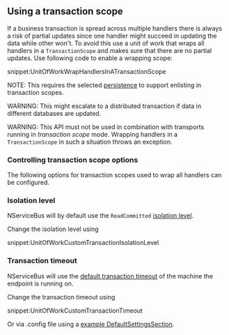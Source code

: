 
## Using a transaction scope

If a business transaction is spread across multiple handlers there is always a risk of partial updates since one handler might succeed in updating the data while other won't. To avoid this use a unit of work that wraps all handlers in a `TransactionScope` and makes sure that there are no partial updates. Use following code to enable a wrapping scope:

snippet:UnitOfWorkWrapHandlersInATransactionScope

NOTE: This requires the selected [persistence](/nservicebus/persistence/) to support enlisting in transaction scopes.

WARNING: This might escalate to a distributed transaction if data in different databases are updated.

WARNING: This API must not be used in combination with transports running in *transaction scope* mode. Wrapping handlers in a `TransactionScope` in such a situation throws an exception.


### Controlling transaction scope options

The following options for transaction scopes used to wrap all handlers can be configured.


### Isolation level

NServiceBus will by default use the `ReadCommitted` [isolation level](https://msdn.microsoft.com/en-us/library/system.transactions.isolationlevel).

Change the isolation level using

snippet:UnitOfWorkCustomTransactionIsolationLevel


### Transaction timeout

NServiceBus will use the [default transaction timeout](https://msdn.microsoft.com/en-us/library/system.transactions.transactionmanager.defaulttimeout) of the machine the endpoint is running on.

Change the transaction timeout using

snippet:UnitOfWorkCustomTransactionTimeout

Or via .config file using a [example DefaultSettingsSection](https://msdn.microsoft.com/en-us/library/system.transactions.configuration.defaultsettingssection.aspx#Anchor_5).